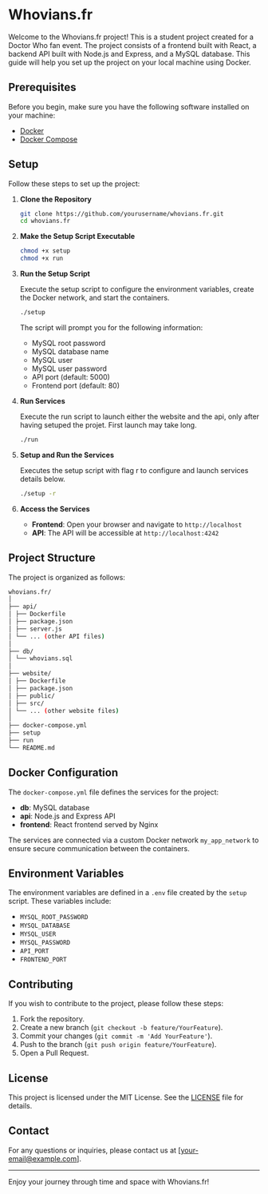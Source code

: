 
# Whovians.fr

Welcome to the Whovians.fr project! This is a student project created for a Doctor Who fan event. The project consists of a frontend built with React, a backend API built with Node.js and Express, and a MySQL database. This guide will help you set up the project on your local machine using Docker.

## Prerequisites

Before you begin, make sure you have the following software installed on your machine:

- [Docker](https://docs.docker.com/get-docker/)
- [Docker Compose](https://docs.docker.com/compose/install/)

## Setup

Follow these steps to set up the project:

1. **Clone the Repository**

    ```sh
    git clone https://github.com/yourusername/whovians.fr.git
    cd whovians.fr
    ```

2. **Make the Setup Script Executable**

    ```sh
    chmod +x setup
    chmod +x run
    ```

3. **Run the Setup Script**

    Execute the setup script to configure the environment variables, create the Docker network, and start the containers.

    ```sh
    ./setup
    ```

    The script will prompt you for the following information:
    - MySQL root password
    - MySQL database name
    - MySQL user
    - MySQL user password
    - API port (default: 5000)
    - Frontend port (default: 80)

4. **Run Services**

    Execute the run script to launch either the website and the api, only after having setuped the projet.
    First launch may take long.
    
    ```sh
    ./run
    ```

5. **Setup and Run the Services**
    
    Executes the setup script with flag r to configure and launch services details below.

    ```sh
    ./setup -r
    ```

6. **Access the Services**

    - **Frontend**: Open your browser and navigate to `http://localhost`
    - **API**: The API will be accessible at `http://localhost:4242`

## Project Structure

The project is organized as follows:

```sh
whovians.fr/
│
├── api/
│ ├── Dockerfile
│ ├── package.json
│ ├── server.js
│ └── ... (other API files)
│
├── db/
│ └── whovians.sql
│
├── website/
│ ├── Dockerfile
│ ├── package.json
│ ├── public/
│ ├── src/
│ └── ... (other website files)
│
├── docker-compose.yml
├── setup
├── run
└── README.md
```
## Docker Configuration

The `docker-compose.yml` file defines the services for the project:

- **db**: MySQL database
- **api**: Node.js and Express API
- **frontend**: React frontend served by Nginx

The services are connected via a custom Docker network `my_app_network` to ensure secure communication between the containers.

## Environment Variables

The environment variables are defined in a `.env` file created by the `setup` script. These variables include:

- `MYSQL_ROOT_PASSWORD`
- `MYSQL_DATABASE`
- `MYSQL_USER`
- `MYSQL_PASSWORD`
- `API_PORT`
- `FRONTEND_PORT`

## Contributing

If you wish to contribute to the project, please follow these steps:

1. Fork the repository.
2. Create a new branch (`git checkout -b feature/YourFeature`).
3. Commit your changes (`git commit -m 'Add YourFeature'`).
4. Push to the branch (`git push origin feature/YourFeature`).
5. Open a Pull Request.

## License

This project is licensed under the MIT License. See the [LICENSE](LICENSE) file for details.

## Contact

For any questions or inquiries, please contact us at [your-email@example.com].

---

Enjoy your journey through time and space with Whovians.fr!